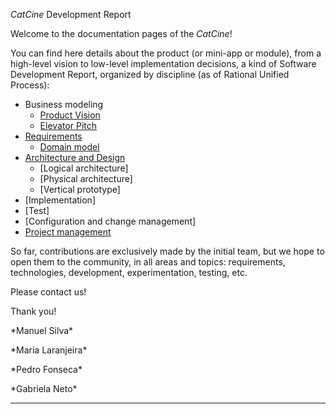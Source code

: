 _CatCine_ Development Report

Welcome to the documentation pages of the _CatCine_!

You can find here details about the product (or mini-app or module), from a high-level vision to low-level implementation decisions, a kind of Software Development Report, organized by discipline (as of Rational Unified Process): 

* Business modeling 
  * [Product Vision](https://github.com/FEUP-LEIC-ES-2022-23/2LEIC09T5/blob/main/docs/ProductVision.md)
  * [Elevator Pitch](https://github.com/FEUP-LEIC-ES-2022-23/2LEIC09T5/blob/main/docs/ElevatorPitch.md)
* [Requirements](https://github.com/FEUP-LEIC-ES-2022-23/2LEIC09T5/blob/main/docs/requirements.md)
  * [Domain model](https://github.com/FEUP-LEIC-ES-2022-23/2LEIC09T5/blob/main/docs/requirements.md#Domain-model)
* [Architecture and Design](https://github.com/FEUP-LEIC-ES-2022-23/2LEIC09T5/blob/main/docs/ArchitectureAndDesign.md)
  * [Logical architecture]
  * [Physical architecture]
  * [Vertical prototype]
* [Implementation]
* [Test]
* [Configuration and change management]
* [Project management](https://github.com/FEUP-LEIC-ES-2022-23/2LEIC09T5/blob/main/docs/ProjectManagement.md)

So far, contributions are exclusively made by the initial team, but we hope to open them to the community, in all areas and topics: requirements, technologies, development, experimentation, testing, etc.

Please contact us! 

Thank you!

<p> *Manuel Silva* </p>
<p> *Maria Laranjeira* </p>
<p> *Pedro Fonseca* </p>
<p> *Gabriela Neto* </p>

---


